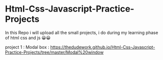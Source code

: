 # Html-Css-Javascript-Practice-Projects
In this Repo i will upload all the small projects, i do during my learning phase of html css and js 😀😀

project 1 : Modal box :  https://thedudework.github.io/Html-Css-Javascript-Practice-Projects/tree/master/Modal%20window
